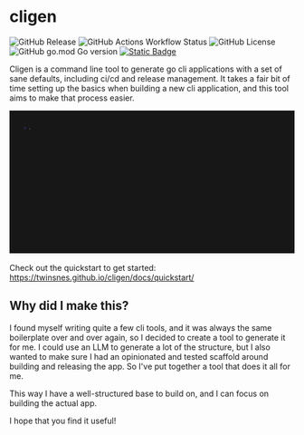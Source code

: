 # cligen 

![GitHub Release](https://img.shields.io/github/v/release/twinsnes/cligen)
![GitHub Actions Workflow Status](https://img.shields.io/github/actions/workflow/status/twinsnes/cligen/ci.yml)
![GitHub License](https://img.shields.io/github/license/twinsnes/cligen)
![GitHub go.mod Go version](https://img.shields.io/github/go-mod/go-version/twinsnes/cligen)
[![Static Badge](https://img.shields.io/badge/docs-github_pages-blue)](https://twinsnes.github.io/cligen/docs)


Cligen is a command line tool to generate go cli applications with a set of sane defaults, including ci/cd and release management. It takes a fair bit of time setting up the basics when building a new cli application, and this tool aims to make that process easier.

![Demo](demo.gif)

Check out the quickstart to get started: https://twinsnes.github.io/cligen/docs/quickstart/

## Why did I make this?
I found myself writing quite a few cli tools, and it was always the same boilerplate over and over again, so I decided to create a tool to generate it for me. I could use an LLM to generate a lot of the structure, but I also wanted to make sure I had an opinionated and tested scaffold around building and releasing the app. So I've put together a tool that does it all for me. 

This way I have a well-structured base to build on, and I can focus on building the actual app.

I hope that you find it useful!
